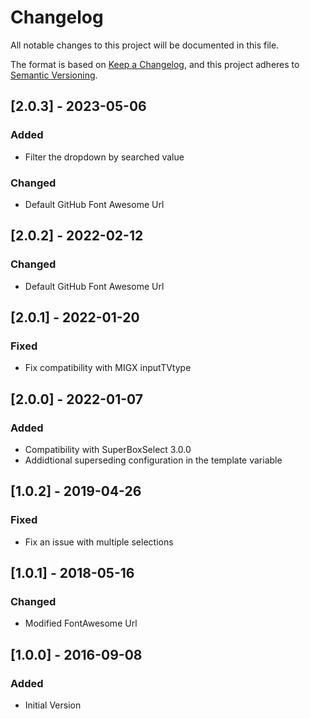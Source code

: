 # Changelog

All notable changes to this project will be documented in this file.

The format is based on [Keep a Changelog](https://keepachangelog.com/en/1.1.0/),
and this project adheres to [Semantic Versioning](https://semver.org/spec/v2.0.0.html).

## [2.0.3] - 2023-05-06

### Added

- Filter the dropdown by searched value

### Changed

- Default GitHub Font Awesome Url

## [2.0.2] - 2022-02-12

### Changed

- Default GitHub Font Awesome Url

## [2.0.1] - 2022-01-20

### Fixed

- Fix compatibility with MIGX inputTVtype

## [2.0.0] - 2022-01-07

### Added

- Compatibility with SuperBoxSelect 3.0.0
- Addidtional superseding configuration in the template variable

## [1.0.2] - 2019-04-26

### Fixed

- Fix an issue with multiple selections

## [1.0.1] - 2018-05-16

### Changed

- Modified FontAwesome Url

## [1.0.0] - 2016-09-08

### Added

- Initial Version
